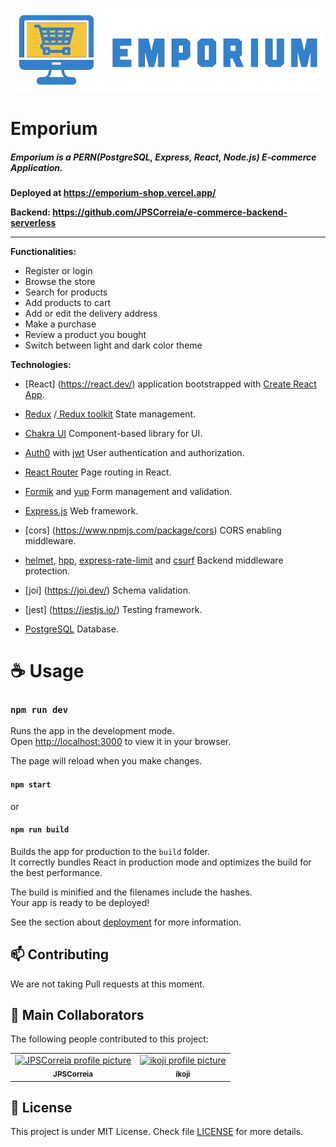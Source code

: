 
![image](https://github.com/JPSCorreia/e-commerce-frontend/blob/main/public/images/emporium-light.png?raw=true)

# Emporium

##### Emporium is a **PERN(PostgreSQL, Express, React, Node.js)** E-commerce Application.

**Deployed at https://emporium-shop.vercel.app/**

**Backend: https://github.com/JPSCorreia/e-commerce-backend-serverless**

---
**Functionalities:**

- Register or login
- Browse the store
- Search for products
- Add products to cart
- Add or edit the delivery address
- Make a purchase
- Review a product you bought
- Switch between light and dark color theme

**Technologies:**

- [React] (https://react.dev/) application bootstrapped with [Create React App](https://github.com/facebook/create-react-app).
- [Redux](https://redux.js.org/) /[ Redux toolkit](https://redux-toolkit.js.org/) State management.
- [Chakra UI](https://chakra-ui.com/) Component-based library for UI.
- [Auth0](https://auth0.com/) with [jwt](https://jwt.io/) User authentication and authorization.
- [React Router](https://reactrouter.com/) Page routing in React.
- [Formik](https://formik.org/) and [yup](https://www.npmjs.com/package/yup) Form management and validation.

- [Express.js](https://expressjs.com/) Web framework.
- [cors] (https://www.npmjs.com/package/cors) CORS enabling middleware.
- [helmet](https://www.npmjs.com/package/helmet), [hpp](https://www.npmjs.com/package/hpp), [express-rate-limit](https://www.npmjs.com/package/express-rate-limit) and [csurf](https://www.npmjs.com/package/csurf) Backend middleware protection.
- [joi] (https://joi.dev/) Schema validation.
- [jest] (https://jestjs.io/) Testing framework.
- [PostgreSQL](https://www.postgresql.org/) Database.


# ☕ Usage


### `npm run dev`

Runs the app in the development mode.\
Open [http://localhost:3000](http://localhost:3000) to view it in your browser.

The page will reload when you make changes.


#### `npm start`
or
#### `npm run build`

Builds the app for production to the `build` folder.\
It correctly bundles React in production mode and optimizes the build for the best performance.

The build is minified and the filenames include the hashes.\
Your app is ready to be deployed!

See the section about [deployment](https://facebook.github.io/create-react-app/docs/deployment) for more information.



## 📫 Contributing
We are not taking Pull requests at this moment.

## 🤝 Main Collaborators
The following people contributed to this project:

<table>
  <tr>
    <td align="center">
      <a href="https://github.com/JPSCorreia">
        <img src="https://avatars3.githubusercontent.com/u/80404631" width="100px;" alt="JPSCorreia profile picture"/><br>
        <sub>
          <b>JPSCorreia</b>
        </sub>
      </a>
    </td>
    <td align="center">
      <a href="https://github.com/ikoji">
        <img src="https://avatars.githubusercontent.com/u/9896751" width="100px;" alt="ikoji profile picture"/><br>
        <sub>
          <b>ikoji</b>
        </sub>
      </a>
    </td>
  </tr>
</table>

## 📝 License

This project is under MIT License. Check file [LICENSE](LICENSE) for more details.

